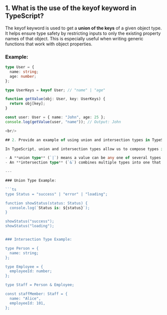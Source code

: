 ## 1. What is the use of the keyof keyword in TypeScript?

The keyof keyword is used to get a **union of the keys** of a given object type. It helps ensure type safety by restricting inputs to only the existing property names of that object. This is especially useful when writing generic functions that work with object properties.

### Example:

```ts
type User = {
  name: string;
  age: number;
};

type UserKeys = keyof User; // "name" | "age"

function getValue(obj: User, key: UserKeys) {
  return obj[key];
}

const user: User = { name: "John", age: 25 };
console.log(getValue(user, "name")); // Output: John

<br/>

## 2. Provide an example of using union and intersection types in TypeScript?

In TypeScript, union and intersection types allow us to compose types in powerful ways.

- A **union type** (`|`) means a value can be any one of several types.
- An **intersection type** (`&`) combines multiple types into one that includes all their properties.

---

### Union Type Example:

```ts
type Status = "success" | "error" | "loading";

function showStatus(status: Status) {
  console.log(`Status is: ${status}`);
}

showStatus("success");
showStatus("loading");


### Intersection Type Example:

type Person = {
  name: string;
};

type Employee = {
  employeeId: number;
};

type Staff = Person & Employee;

const staffMember: Staff = {
  name: "Alice",
  employeeId: 101,
};




